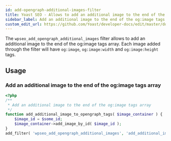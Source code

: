 ```yaml
---
id: add-opengraph-additional-images-filter
title: Yoast SEO - Allows to add an additional image to the end of the og:image tags array
sidebar_label: Add an additional image to the end of the og:image tags array
custom_edit_url: https://github.com/Yoast/developer-docs/edit/master/docs/customization/yoast-seo/filters/add-opengraph-additional-images-filter.md
---
```

The `wpseo_add_opengraph_additional_images` filter allows to add an additional image to the end of the og:image tags array. Each image added through the filter will have `og:image`, `og:image:width` and `og:image:height` tags.

## Usage

### Add an additional image to the end of the og:image tags array
```php
<?php
/**
 * Add an additional image to the end of the og:image tags array
 */
function add_additional_image_to_opengraph_tags( $image_container ) {
    $image_id = $some_id;
    $image_container->add_image_by_id( $image_id );
}
add_filter( 'wpseo_add_opengraph_additional_images', 'add_additional_image_to_opengraph_tags' );
```
